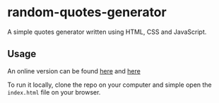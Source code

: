 # random-quotes-generator

A simple quotes generator written using HTML, CSS and JavaScript.

## Usage

An online version can be found [here](https://adybose.github.io/random-quotes-generator) and [here](https://random-quotes-generator-adybose.vercel.app/)

To run it locally, clone the repo on your computer and simple open the `index.html` file on your browser.
